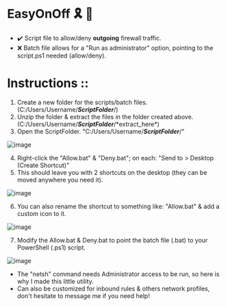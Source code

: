 # EasyOnOff :reminder_ribbon: :ticket:
* :heavy_check_mark: Script file to allow/deny **outgoing** firewall traffic.
* :x: Batch file allows for a "Run as administrator" option, pointing to the script.ps1 needed (allow/deny).

# Instructions ::
1) Create a new folder for the scripts/batch files. (C:/Users/Username/***ScriptFolder***/)
2) Unzip the folder & extract the files in the folder created above. (C:/Users/Username/***ScriptFolder***/\*extract_here*)
3) Open the ScriptFolder. "C:/Users/Username/***ScriptFolder***/"

![image](https://user-images.githubusercontent.com/91343617/149645577-da972061-129c-43ee-a160-53e9359327c4.png)

4) Right-click the "Allow.bat" & "Deny.bat"; on each: "Send to > Desktop (Create Shortcut)"
5) This should leave you with 2 shortcuts on the desktop (they can be moved anywhere you need it).

![image](https://user-images.githubusercontent.com/91343617/149645630-b6831ec6-8c08-46f6-9638-c329df82349c.png)

6) You can also rename the shortcut to something like: "Allow.bat" & add a custom icon to it.

![image](https://user-images.githubusercontent.com/91343617/149645639-a65953eb-6399-48d1-a26b-d71f261e84bd.png)

7) Modify the Allow.bat & Deny.bat to point the batch file (.bat) to your PowerShell (.ps1) script.

![image](https://user-images.githubusercontent.com/91343617/149645907-e231d732-d165-4f62-b17e-6e4f4033ece0.png)

* The "netsh" command needs Administrator access to be run, so here is why I made this little utility. 
* Can also be customized for inbound rules & others network profiles, don't hesitate to message me if you need help!
